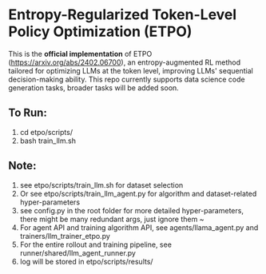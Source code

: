 # Entropy-Regularized Token-Level Policy Optimization (ETPO)
This is the **official implementation** of ETPO (https://arxiv.org/abs/2402.06700), an entropy-augmented RL method tailored for optimizing LLMs at the token level, improving LLMs' sequential decision-making ability. This repo currently supports data science code generation tasks, broader tasks will be added soon.


## To Run:
1. cd etpo/scripts/
2. bash train_llm.sh

## Note:
1. see etpo/scripts/train_llm.sh for dataset selection
2. Or see etpo/scripts/train_llm_agent.py for algorithm and dataset-related hyper-parameters
3. see config.py in the root folder for more detailed hyper-parameters, there might be many redundant args, just ignore them ~
4. For agent API and training algorithm API, see agents/llama_agent.py and trainers/llm_trainer_etpo.py
5. For the entire rollout and training pipeline, see runner/shared/llm_agent_runner.py
6. log will be stored in etpo/scripts/results/ 

